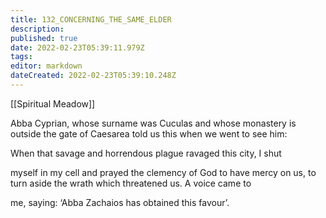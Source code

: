 ```yaml
---
title: 132_CONCERNING_THE_SAME_ELDER
description: 
published: true
date: 2022-02-23T05:39:11.979Z
tags: 
editor: markdown
dateCreated: 2022-02-23T05:39:10.248Z
---
```


[[Spiritual Meadow]]
 
Abba Cyprian, whose surname was Cuculas and whose monastery is outside the gate of Caesarea told us this when we went to see him:  
 
When that savage and horrendous plague ravaged this city, I shut  
 
myself in my cell and prayed the clemency of God to have mercy on us, to turn aside the wrath which threatened us. A voice came to  
 
me, saying: ‘Abba Zachaios has obtained this favour’.
